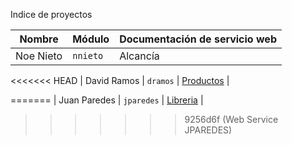 Indice de proyectos

| Nombre | Módulo | Documentación de servicio web                        |
| ----------- | -------------- | ---
| Noe Nieto   | `nnieto`  | Alcancía |
<<<<<<< HEAD
| David Ramos   | `dramos`  | [Productos](dramos.md) |


=======
| Juan Paredes   | `jparedes`  | [Libreria](jparedes.md) |
>>>>>>> 9256d6f (Web Service JPAREDES)
